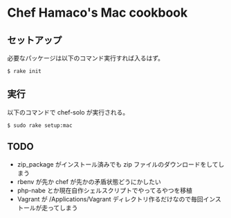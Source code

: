 Chef Hamaco's Mac cookbook
==========

セットアップ
------------

必要なパッケージは以下のコマンド実行すれば入るはず。

```
$ rake init
```


実行
----

以下のコマンドで chef-solo が実行される。

```
$ sudo rake setup:mac
```


TODO
----

- zip_package がインストール済みでも zip ファイルのダウンロードをしてしまう
- rbenv が先か chef が先かの矛盾状態どうにかしたい
- php-nabe とか現在自作シェルスクリプトでやってるやつを移植
- Vagrant が /Applications/Vagrant ディレクトリ作るだけなので毎回インストールが走ってしまう
